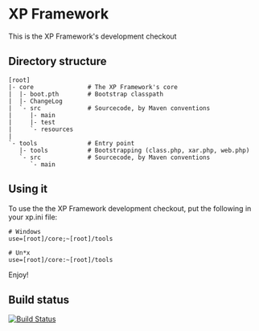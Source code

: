 XP Framework
============
This is the XP Framework's development checkout


Directory structure
-------------------

	[root]
	|- core               # The XP Framework's core
    |  |- boot.pth        # Bootstrap classpath
    |  |- ChangeLog
    |  `- src             # Sourcecode, by Maven conventions
    |     |- main
    |     |- test
    |     `- resources
    |
    `- tools              # Entry point
	   |- tools           # Bootstrapping (class.php, xar.php, web.php)
       `- src             # Sourcecode, by Maven conventions
          `- main


Using it
--------
To use the the XP Framework development checkout, put the following
in your xp.ini file:

	# Windows
	use=[root]/core;~[root]/tools

	# Un*x
	use=[root]/core:~[root]/tools


Enjoy!

Build status
------------

[![Build Status](https://secure.travis-ci.org/xp-framework/xp-framework.png)](http://travis-ci.org/xp-framework/xp-framework)